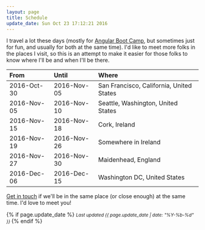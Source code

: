 ```yaml
---
layout: page
title: Schedule
update_date: Sun Oct 23 17:12:21 2016
---
```


I travel a lot these days (mostly for [Angular Boot Camp](http://angularbootcamp.com/), but sometimes just for fun, and usually for both at the same time). I'd like to meet more folks in the places I visit, so this is an attempt to make it easier for those folks to know where I'll be and when I'll be there.

| From        | Until       | Where
|:------------|:------------|:-
| 2016-Oct-30 | 2016-Nov-05 | San Francisco, California, United States
| 2016-Nov-05 | 2016-Nov-10 | Seattle, Washington, United States
| 2016-Nov-15 | 2016-Nov-18 | Cork, Ireland
| 2016-Nov-19 | 2016-Nov-26 | Somewhere in Ireland
| 2016-Nov-27 | 2016-Nov-30 | Maidenhead, England
| 2016-Dec-06 | 2016-Dec-15 | Washington DC, United States

[Get in touch](/contact/) if we'll be in the same place (or close enough) at the same time. I'd love to meet you!


{% if page.update_date %}
  <small>
    *Last updated {{ page.update_date | date: "%Y-%b-%d" }}*
  </small>
{% endif %}
